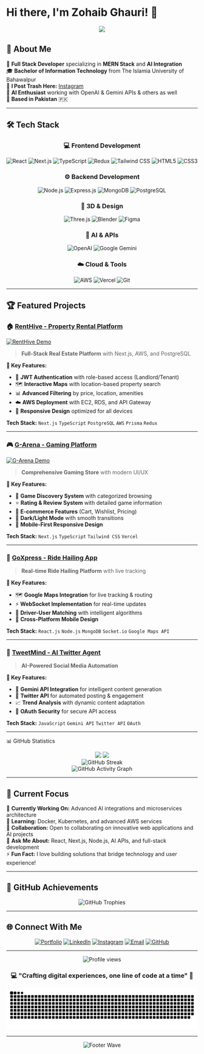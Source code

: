 # Hi there, I'm Zohaib Ghauri! 👋

<div align="center">
  <img src="https://readme-typing-svg.herokuapp.com/?lines=Full+Stack+Developer;MERN+Stack+Specialist;AI+Integration+Expert;React+%26+Next.js+Developer&font=Fira%20Code&center=true&width=440&height=45&color=58a6ff&vCenter=true&size=22">
</div>

## 🚀 About Me

🎯 **Full Stack Developer** specializing in **MERN Stack** and **AI Integration**  
🎓 **Bachelor of Information Technology** from The Islamia University of Bahawalpur  
📸 **I Post Trash Here:** [Instagram](https://instagram.com/zohaibghaurii)  
🌟 **AI Enthusiast** working with OpenAI & Gemini APIs & others as well  
📍 **Based in Pakistan** 🇵🇰  

---

## 🛠️ Tech Stack

<div align="center">

### 💻 Frontend Development
![React](https://img.shields.io/badge/React-20232A?style=for-the-badge&logo=react&logoColor=61DAFB)
![Next.js](https://img.shields.io/badge/Next.js-000000?style=for-the-badge&logo=next.js&logoColor=white)
![TypeScript](https://img.shields.io/badge/TypeScript-007ACC?style=for-the-badge&logo=typescript&logoColor=white)
![Redux](https://img.shields.io/badge/Redux-593D88?style=for-the-badge&logo=redux&logoColor=white)
![Tailwind CSS](https://img.shields.io/badge/Tailwind_CSS-38B2AC?style=for-the-badge&logo=tailwind-css&logoColor=white)
![HTML5](https://img.shields.io/badge/HTML5-E34F26?style=for-the-badge&logo=html5&logoColor=white)
![CSS3](https://img.shields.io/badge/CSS3-1572B6?style=for-the-badge&logo=css3&logoColor=white)

### ⚙️ Backend Development
![Node.js](https://img.shields.io/badge/Node.js-43853D?style=for-the-badge&logo=node.js&logoColor=white)
![Express.js](https://img.shields.io/badge/Express.js-404D59?style=for-the-badge&logo=express&logoColor=white)
![MongoDB](https://img.shields.io/badge/MongoDB-4EA94B?style=for-the-badge&logo=mongodb&logoColor=white)
![PostgreSQL](https://img.shields.io/badge/PostgreSQL-316192?style=for-the-badge&logo=postgresql&logoColor=white)

### 🎨 3D & Design
![Three.js](https://img.shields.io/badge/Three.js-000000?style=for-the-badge&logo=three.js&logoColor=white)
![Blender](https://img.shields.io/badge/Blender-F5792A?style=for-the-badge&logo=blender&logoColor=white)
![Figma](https://img.shields.io/badge/Figma-F24E1E?style=for-the-badge&logo=figma&logoColor=white)

### 🤖 AI & APIs
![OpenAI](https://img.shields.io/badge/OpenAI-412991?style=for-the-badge&logo=openai&logoColor=white)
![Google Gemini](https://img.shields.io/badge/Google_Gemini-4285F4?style=for-the-badge&logo=google&logoColor=white)

### ☁️ Cloud & Tools
![AWS](https://img.shields.io/badge/AWS-232F3E?style=for-the-badge&logo=amazon-aws&logoColor=white)
![Vercel](https://img.shields.io/badge/Vercel-000000?style=for-the-badge&logo=vercel&logoColor=white)
![Git](https://img.shields.io/badge/Git-F05032?style=for-the-badge&logo=git&logoColor=white)

</div>

---

## 🏆 Featured Projects

### 🏠 **[RentHive - Property Rental Platform](https://github.com/zghauri8/RentHive)**
[![RentHive Demo](https://img.shields.io/badge/🌐_Live_Demo-FF5722?style=for-the-badge)](https://main.d3cdcqx8wyv7ku.amplifyapp.com)

> **Full-Stack Real Estate Platform** with Next.js, AWS, and PostgreSQL

**🌟 Key Features:**
- 🔐 **JWT Authentication** with role-based access (Landlord/Tenant)
- 🗺️ **Interactive Maps** with location-based property search
- 📊 **Advanced Filtering** by price, location, amenities
- ☁️ **AWS Deployment** with EC2, RDS, and API Gateway
- 📱 **Responsive Design** optimized for all devices

**Tech Stack:** `Next.js` `TypeScript` `PostgreSQL` `AWS` `Prisma` `Redux`

---

### 🎮 **[G-Arena - Gaming Platform](https://github.com/zghauri8/G-Arena)**
[![G-Arena Demo](https://img.shields.io/badge/🌐_Live_Demo-4CAF50?style=for-the-badge)](https://g-arena-jrez.vercel.app)

> **Comprehensive Gaming Store** with modern UI/UX

**🌟 Key Features:**
- 🎯 **Game Discovery System** with categorized browsing
- ⭐ **Rating & Review System** with detailed game information
- 🛒 **E-commerce Features** (Cart, Wishlist, Pricing)
- 🌙 **Dark/Light Mode** with smooth transitions
- 📱 **Mobile-First Responsive Design**

**Tech Stack:** `Next.js` `TypeScript` `Tailwind CSS` `Vercel`

---

### 🚗 **[GoXpress - Ride Hailing App](https://github.com/zghauri8/GoXpress)**

> **Real-time Ride Hailing Platform** with live tracking

**🌟 Key Features:**
- 🗺️ **Google Maps Integration** for live tracking & routing
- ⚡ **WebSocket Implementation** for real-time updates
- 👥 **Driver-User Matching** with intelligent algorithms
- 📱 **Cross-Platform Mobile Design**

**Tech Stack:** `React.js` `Node.js` `MongoDB` `Socket.io` `Google Maps API`

---

### 🤖 **[TweetMind - AI Twitter Agent](https://github.com/zghauri8/TweetMind)**

> **AI-Powered Social Media Automation**

**🌟 Key Features:**
- 🧠 **Gemini API Integration** for intelligent content generation
- 🔄 **Twitter API** for automated posting & engagement
- 📈 **Trend Analysis** with dynamic content adaptation
- 🔐 **OAuth Security** for secure API access

**Tech Stack:** `JavaScript` `Gemini API` `Twitter API` `OAuth`

---

📊 GitHub Statistics
<div align="center">
  <img height="180em" src="https://github-readme-stats.vercel.app/api?username=zghauri8&show_icons=true&theme=tokyonight&include_all_commits=true&count_private=true&hide_border=true"/>
  <img height="180em" src="https://github-readme-stats.vercel.app/api/top-langs/?username=zghauri8&layout=compact&langs_count=8&theme=tokyonight&hide_border=true"/>
</div>
<div align="center">
  <img src="https://github-readme-streak-stats.herokuapp.com/?user=zghauri8&theme=tokyonight&hide_border=true" alt="GitHub Streak" />
</div>
<div align="center">
  <img src="https://github-readme-activity-graph.vercel.app/graph?username=zghauri8&theme=tokyo-night&hide_border=true&area=true" alt="GitHub Activity Graph"/>
</div>

---

## 🎯 Current Focus

🔭 **Currently Working On:** Advanced AI integrations and microservices architecture  
🌱 **Learning:** Docker, Kubernetes, and advanced AWS services  
👯 **Collaboration:** Open to collaborating on innovative web applications and AI projects  
💬 **Ask Me About:** React, Next.js, Node.js, AI APIs, and full-stack development  
⚡ **Fun Fact:** I love building solutions that bridge technology and user experience!

---

## 🏅 GitHub Achievements

<div align="center">
  <img src="https://github-profile-trophy.vercel.app/?username=zghauri8&theme=tokyonight&no-frame=true&row=1&column=6" alt="GitHub Trophies"/>
</div>

---

## 🌐 Connect With Me

<div align="center">
  
[![Portfolio](https://img.shields.io/badge/Portfolio-FF5722?style=for-the-badge&logo=todoist&logoColor=white)](https://portfolio-ghauri.vercel.app)
[![LinkedIn](https://img.shields.io/badge/LinkedIn-0077B5?style=for-the-badge&logo=linkedin&logoColor=white)](https://linkedin.com/in/zohaib-ghauri)
[![Instagram](https://img.shields.io/badge/Instagram-E4405F?style=for-the-badge&logo=instagram&logoColor=white)](https://instagram.comzohaibghaurii)
[![Email](https://img.shields.io/badge/Email-D14836?style=for-the-badge&logo=gmail&logoColor=white)](mailto:zohaibg488@gmail.com)
[![GitHub](https://img.shields.io/badge/GitHub-100000?style=for-the-badge&logo=github&logoColor=white)](https://github.com/zghauri8)

</div>

---

<div align="center">
  <img src="https://komarev.com/ghpvc/?username=zghauri8&color=58a6ff&style=for-the-badge&label=Profile+Views" alt="Profile views" />
</div>

<div align="center">
  <h3>💻 "Crafting digital experiences, one line of code at a time" 🚀</h3>
  
  <img src="https://raw.githubusercontent.com/platane/snk/output/github-contribution-grid-snake-dark.svg" alt="GitHub Contribution Snake"/>
</div>

---

<div align="center">
  <img src="https://capsule-render.vercel.app/api?type=waving&color=gradient&customColorList=6&height=120&section=footer&text=Thanks%20for%20visiting!&fontSize=20&fontColor=ffffff&animation=twinkling" alt="Footer Wave"/>
</div>
